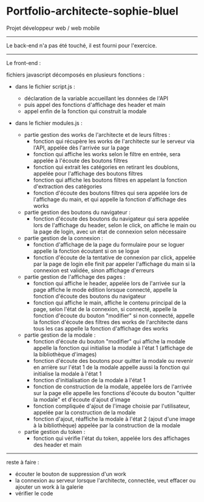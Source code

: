 # Portfolio-architecte-sophie-bluel

Projet développeur web / web mobile

--------------------------------------------------------------------
Le back-end n'a pas été touché, il est fourni pour l'exercice.

--------------------------------------------------------------------
Le front-end :

fichiers javascript décomposés en plusieurs fonctions :

* dans le fichier script.js :
	- déclaration de la variable accueillant les données de l'API
	- puis appel des fonctions d'affichage des header et main
	- appel enfin de la fonction qui construit la modale

* dans le fichier modules.js :
	- partie gestion des works de l'architecte et de leurs filtres :
		- fonction qui récupère les works de l'architecte sur le serveur via l'API,
		appelée dès l'arrivée sur la page
		- fonction qui affiche les works selon le filtre en entrée,
		sera appelée à l'écoute des boutons filtres
		- fonction qui extrait les catégories en retirant les doublons,
		appelée pour l'affichage des boutons filtres
		- fonction qui affiche les boutons filtres en appelant la fonction d'extraction des catégories
		- fonction d'écoute des boutons filtres qui sera appelée lors de l'affichage du main,
		et qui appelle la fonction d'affichage des works
	- partie gestion des boutons du navigateur :
		- fonction d'écoute des boutons du navigateur qui sera appelée lors de l'affichage du header,
		selon le click, on affiche le main ou la page de login, avec un état de connexion selon nécessaire
	- partie gestion de la connexion :
		- fonction d'affichage de la page du formulaire pour se loguer
		appelle la fonction écoutant si on se logue
		- fonction d'écoute de la tentative de connexion par click, appelée par la page de login
		elle finit par appeler l'affichage du main si la connexion est validée, sinon affichage d'erreurs
	- partie gestion de l'affichage des pages :
		- fonction qui affiche le header, appelée lors de l'arrivée sur la page
		affiche le mode édition lorsque connecté,
		appelle la fonction d'écoute des boutons du navigateur
		- fonction qui affiche le main, affiche le contenu principal de la page, selon l'état de la connexion,
		si connecté, appelle la fonction d'écoute du bouton "modifier"
		si non connecté, appelle la fonction d'écoute des filtres des works de l'architecte
		dans tous les cas appelle la fonction d'affichage des works
	- partie gestion de la modale :
		- fonction d'écoute du bouton "modifier" qui affiche la modale
		appelle la fonction qui initialise la modale à l'état 1 (affichage de la bibliothèque d'images)
		- fonction d'écoute des boutons pour quitter la modale ou revenir en arrière sur l'état 1 de la modale
		appelle aussi la fonction qui initialise la modale à l'état 1
		- fonction d'initialisation de la modale à l'état 1
		- fonction de construction de la modale, appelée lors de l'arrivée sur la page
		elle appelle les fonctions d'écoute du bouton "quitter la modale" et d'écoute d'ajout d'image
		- fonction compliquée d'ajout de l'image choisie par l'utilisateur, appelée par la construction de la modale
		- fonction d'ajout, réaffiche la modale à l'état 2 (ajout d'une image à la bibliothèque)
		appelée par la construction de la modale
	- partie gestion du token : 
		- fonction qui vérifie l'état du token, appelée lors des affichages des header et main

--------------------------------------------------------------------
reste à faire : 
- écouter le bouton de suppression d'un work
- la connexion au serveur lorsque l'architecte, connectée, veut effacer ou ajouter un work à la galerie
- vérifier le code